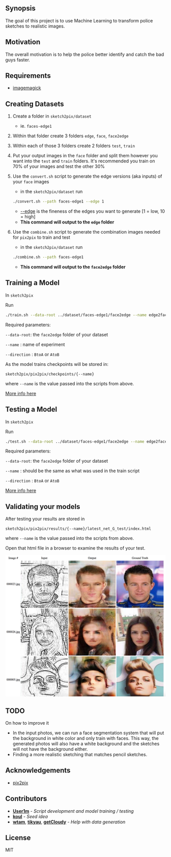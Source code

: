 ## Synopsis

The goal of this project is to use Machine Learning to transform police sketches to realistic images.

## Motivation

The overall motivation is to help the police better identify and catch the bad guys faster.

## Requirements
* [imagemagick](https://imagemagick.org/script/index.php) 

## Creating Datasets
1. Create a folder in `sketch2pix/dataset`
	*	ie. `faces-edge1`
2. Within that folder create 3 folders `edge`, `face`, `face2edge`
3. Within each of those 3 folders create 2 folders `test`, `train`
4. Put your output images in the `face` folder and split them however you want into the `test` and `train` folders. It's recommended you train on 70% of your images and test the other 30%
5. Use the `convert.sh` script to generate the edge versions (aka inputs) of your `face` images
	* in the `sketch2pix/dataset` run 

	```bash
	./convert.sh --path faces-edge1 --edge 1
	```
	
	* [--edge](https://www.imagemagick.org/script/command-line-options.php?#edge) is the fineness of the edges you want to generate [1 = low, 10 = high] 
	* **This command will output to the `edge` folder**
	
6. Use the `combine.sh` script to generate the combination images needed for `pix2pix` to train and test
	* in the `sketch2pix/dataset` run 
	
	```bash
	./combine.sh --path faces-edge1
	```
	
	* **This command will output to the `face2edge` folder**


## Training a Model
In `sketch2pix`

Run 

```bash
./train.sh --data-root ../dataset/faces-edge1/face2edge --name edge2face_edge1_generation --direction BtoA"
```
Required parameters:

`--data-root`: the `face2edge` folder of your dataset

`--name` : name of experiment

`--direction` : `BtoA` or `AtoB`

As the model trains checkpoints will be stored in:

```
sketch2pix/pix2pix/checkpoints/{--name}

```
where `--name` is the value passed into the scripts from above.


[More info here](https://github.com/phillipi/pix2pix#train)


## Testing a Model
In `sketch2pix`

Run 

```bash
./test.sh --data-root ../dataset/faces-edge1/face2edge --name edge2face_edge1_generation --direction BtoA"
```

Required parameters:

`--data-root`: the `face2edge` folder of your dataset

`--name` : should be the same as what was used in the train script

`--direction` : `BtoA` or `AtoB`

[More info here](https://github.com/phillipi/pix2pix#test)


## Validating your models
After testing your results are stored in 

```
sketch2pix/pix2pix/results/{--name}/latest_net_G_test/index.html
```
where `--name` is the value passed into the scripts from above.

Open that html file in a browser to examine the results of your test.

![Results](./example-results.png)

## TODO
On how to improve it
 
* In the input photos, we can run a face segmentation system that will put the background in white color and only train with faces. This way, the generated photos will also have a white background and the sketches will not have the background either.
* Finding a more realistic sketching that matches pencil sketches.


## Acknowledgements

* [pix2pix](https://github.com/phillipi/pix2pix)

## Contributors

* **[User1m](https://github.com/user1m)** - *Script development and model training / testing*
* **[koul](https://github.com/koul)** - *Seed idea*
* **[wtam](https://github.com/wtam)**, **[tikyau](https://github.com/tikyau)**, **[getCloudy](https://github.com/getCloudy)** - *Help with data generation*

## License

MIT